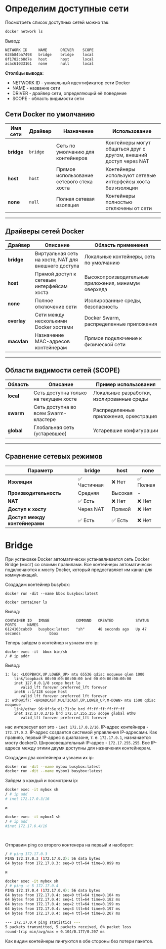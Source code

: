 # Определим доступные сети
Посмотреть список доступных сетей можно так:
```bash
docker network ls
```
Вывод:
```bash
NETWORK ID     NAME      DRIVER    SCOPE
628b84ba7498   bridge    bridge    local
8f1782cb8d7e   host      host      local
acac61033161   none      null      local
```

**Столбцы вывода:**  
- NETWORK ID - уникальный идентификатор сети Docker  
- NAME - название сети  
- DRIVER - драйвер сети, определяющий её поведение  
- SCOPE - область видимости сети  

## Сети Docker по умолчанию

| Имя сети | Драйвер | Назначение | Использование |
|----------|---------|------------|---------------|
| **bridge** | `bridge` | Сеть по умолчанию для контейнеров | Контейнеры могут общаться друг с другом, внешний доступ через NAT |
| **host** | `host` | Прямое использование сетевого стека хоста | Контейнеры используют сетевые интерфейсы хоста без изоляции |
| **none** | `null` | Полная сетевая изоляция | Контейнеры полностью отключены от сети |

---

## Драйверы сетей Docker

| Драйвер | Описание | Область применения |
|---------|-----------|-------------------|
| **bridge** | Виртуальная сеть на хосте, NAT для внешнего доступа | Локальные контейнеры, сеть по умолчанию |
| **host** | Прямой доступ к сетевым интерфейсам хоста | Высокопроизводительные приложения, минимум оверхеда |
| **none** | Полное отключение сети | Изолированные среды, безопасность |
| **overlay** | Сети между несколькими Docker хостами | Docker Swarm, распределенные приложения |
| **macvlan** | Назначение MAC-адресов контейнерам | Прямое подключение к физической сети |

---

## Области видимости сетей (SCOPE)

| Область | Описание | Пример использования |
|---------|-----------|---------------------|
| **local** | Сеть доступна только на текущем хосте | Локальные разработки, изолированные среды |
| **swarm** | Сеть доступна во всем Swarm-кластере | Распределенные приложения, оркестрация |
| **global** | Глобальная сеть (устаревшее) | Устаревшие конфигурации |

---

## Сравнение сетевых режимов

| Параметр | bridge | host | none |
|----------|---------|------|------|
| **Изоляция** | ✅ Частичная | ❌ Нет | ✅ Полная |
| **Производительность** | Средняя | Высокая | - |
| **NAT** | ✅ Есть | ❌ Нет | ❌ Нет |
| **Доступ к хосту** | Через NAT | Прямой | ❌ Нет |
| **Доступ между контейнерами** | ✅ Есть | ✅ Есть | ❌ Нет |

# Bridge
При установке Docker автоматически устанавливается сеть Docker Bridge (мост) со своими правилами. Все контейнеры автоматически подключаются к мосту Docker, который предоставляет им канал для коммуникаций. 

Создадим контейнер busybox:
```shell
docker run -dit --name bbox busybox:latest

docker container ls
```
Вывод:
```
CONTAINER ID   IMAGE            COMMAND   CREATED          STATUS          PORTS     NAMES
6124103cabd0   busybox:latest   "sh"      48 seconds ago   Up 47 seconds             bbox
```
Теперь зайдем в контейнер и узнаем его ip:
```shell
docker exec -it  bbox bin/sh
/ # ip addr
```
Вывод:
```
1: lo: <LOOPBACK,UP,LOWER_UP> mtu 65536 qdisc noqueue qlen 1000
    link/loopback 00:00:00:00:00:00 brd 00:00:00:00:00:00
    inet 127.0.0.1/8 scope host lo
       valid_lft forever preferred_lft forever
    inet6 ::1/128 scope host
       valid_lft forever preferred_lft forever
2: eth0@if7: <BROADCAST,MULTICAST,UP,LOWER_UP,M-DOWN> mtu 1500 qdisc noqueue
    link/ether 96:0f:6e:d1:71:0c brd ff:ff:ff:ff:ff:ff
    inet 172.17.0.2/16 brd 172.17.255.255 scope global eth0
       valid_lft forever preferred_lft forever
```
нас интересует вот это - `inet 172.17.0.2/16`. IР-адрес контейнера - `172.17.0.2`. IР-адрес создается системой управления IР-адресами. Как правило, первый IР-адрес в диапазоне,
т. е. `172.17.0.1`, назначается мосту dockerO. Широковещательный IР-адрес - `172.17.255.255`. Все IР-адреса между этими двумя доступны для назначения контейнерам.  

Создадим два контейнера и узнаем их ip:
```bash
docker run -dit --name mybox busybox:latest
docker run -dit --name mybox1 busybox:latest
```
Зайдем в каждый и посмотрим ip:
```bash
docker ехес -it mybox sh 
/ # ip add
# inet 172.17.0.3/16

и

docker ехес -it mybox1 sh 
/ # ip add
#inet 172.17.0.4/16
```

<br>

Отправим ping со второго контенера на первый и наоборот:
```bash
/ # ping 172.17.0.3
PING 172.17.0.3 (172.17.0.3): 56 data bytes
64 bytes from 172.17.0.3: seq=0 ttl=64 time=0.099 ms

и

docker exec -it mybox sh
/ # ping -c 5 172.17.0.4
PING 172.17.0.4 (172.17.0.4): 56 data bytes
64 bytes from 172.17.0.4: seq=0 ttl=64 time=0.104 ms
64 bytes from 172.17.0.4: seq=1 ttl=64 time=0.182 ms
64 bytes from 172.17.0.4: seq=2 ttl=64 time=0.199 ms
64 bytes from 172.17.0.4: seq=3 ttl=64 time=0.197 ms
64 bytes from 172.17.0.4: seq=4 ttl=64 time=0.207 ms

--- 172.17.0.4 ping statistics ---
5 packets transmitted, 5 packets received, 0% packet loss
round-trip min/avg/max = 0.104/0.177/0.207 ms
```
Как видим контейнеры пингуются в обе стороны без потери пакетов.  
